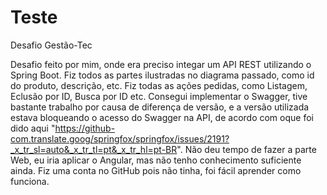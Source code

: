 # Teste
Desafio Gestão-Tec

Desafio feito por mim, onde era preciso integar um API REST utilizando o Spring Boot.
Fiz todos as partes ilustradas no diagrama passado, como id do produto, descrição, etc.
Fiz todas as ações pedidas, como Listagem, Eclusão por ID, Busca por ID etc.
Consegui implementar o Swagger, tive bastante trabalho por causa de diferença de versão, e a versão utilizada estava bloqueando o acesso do Swagger na API, 
de acordo com oque foi dido aqui "https://github-com.translate.goog/springfox/springfox/issues/2191?_x_tr_sl=auto&_x_tr_tl=pt&_x_tr_hl=pt-BR".
Não deu tempo de fazer a parte Web, eu iria aplicar o Angular, mas não tenho conhecimento suficiente ainda.
Fiz uma conta no GitHub pois não tinha, foi fácil aprender como funciona.
